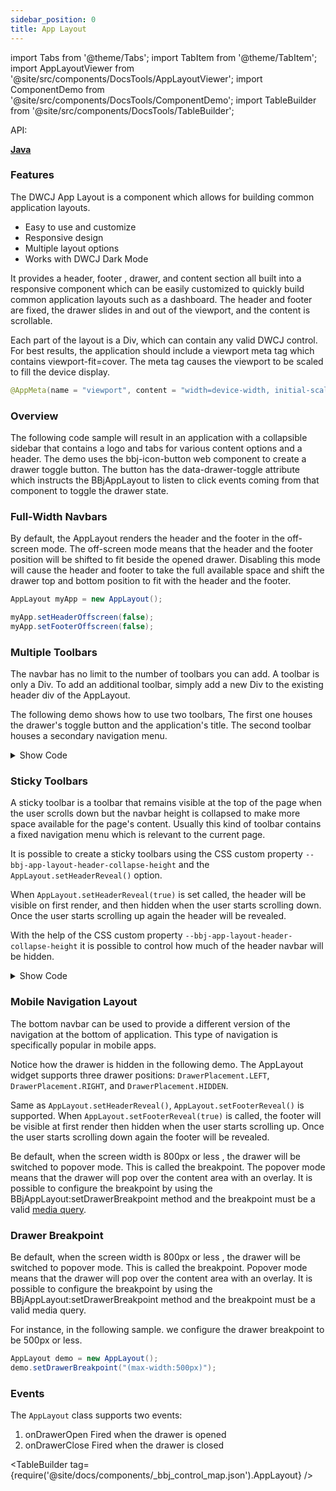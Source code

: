 ```yaml
---
sidebar_position: 0
title: App Layout
---
```


import Tabs from '@theme/Tabs';
import TabItem from '@theme/TabItem';
import AppLayoutViewer from '@site/src/components/DocsTools/AppLayoutViewer';
import ComponentDemo from '@site/src/components/DocsTools/ComponentDemo';
import TableBuilder from '@site/src/components/DocsTools/TableBuilder';


<div style={{width: "100%" , display: "flex", justifyContent: "flex-end", marginBottom: "-50px"}}>
<p style={{color: "gray"}} >API:&nbsp;</p>
<b><a href="https://javadoc.io/doc/org.dwcj/dwcj-engine/latest/org/dwcj/controls/applayout/AppLayout.html" style={{justifySelf: "flex-end"}}> Java </a></b>
</div>


### Features

The DWCJ App Layout is a component which allows for building common application layouts.

<ul>
    <li>Easy to use and customize</li>
    <li>Responsive design</li>
    <li>Multiple layout options</li>
    <li>Works with DWCJ Dark Mode</li>
</ul>

It provides a header, footer , drawer, and content section all built into a responsive component which can be easily customized to quickly build common application layouts such as a dashboard. The header and footer are fixed, the drawer slides in and out of the viewport, and the content is scrollable.

Each part of the layout is a Div, which can contain any valid DWCJ control. For best results, the application should include a viewport meta tag which contains viewport-fit=cover. The meta tag causes the viewport to be scaled to fill the device display.

```java
@AppMeta(name = "viewport", content = "width=device-width, initial-scale=1.0, viewport-fit=cover, user-scalable=no")
```

### Overview

The following code sample will result in an application with a collapsible sidebar that contains a logo and tabs for various content options and a header. The demo uses the bbj-icon-button web component to create a drawer toggle button. The button has the data-drawer-toggle attribute which instructs the BBjAppLayout to listen to click events coming from that component to toggle the drawer state.

<AppLayoutViewer url='https://hot.bbx.kitchen/webapp/controlsamples?class=layout_demos.applayout.AppLayoutDemo' mobile='false' />

<ComponentDemo 
frame="hidden"
javaC='https://raw.githubusercontent.com/DwcJava/ControlSamples/main/src/main/java/layout_demos/applayout/AppLayoutDemo.java'
cssURL='https://raw.githubusercontent.com/DwcJava/ControlSamples/main/src/main/resources/css/applayoutstyles/applayout_styles.css'
/>

### Full-Width Navbars

By default, the AppLayout renders the header and the footer in the off-screen mode. The off-screen mode means that the header and the footer position will be shifted to fit beside the opened drawer. Disabling this mode will cause the header and footer to take the full available space and shift the drawer top and bottom position to fit with the header and the footer.

```java showLineNumbers
AppLayout myApp = new AppLayout();

myApp.setHeaderOffscreen(false);
myApp.setFooterOffscreen(false);
```

<AppLayoutViewer url='/demos/app-layout-demos/full-header.html' mobile='false'/>


<ComponentDemo 
frame="hidden"
javaC='https://raw.githubusercontent.com/DwcJava/ControlSamples/main/src/main/java/layout_demos/applayout/AppLayoutFullNavbar.java'
cssURL='https://raw.githubusercontent.com/DwcJava/ControlSamples/main/src/main/resources/css/applayoutstyles/applayout_styles.css'
/>


### Multiple Toolbars

The navbar has no limit to the number of toolbars you can add. A toolbar is only a Div. To add an additional toolbar, simply add a new Div to the existing header div of the AppLayout.

The following demo shows how to use two toolbars, The first one houses the drawer's toggle button and the application's title. The second toolbar houses a secondary navigation menu.

<AppLayoutViewer url='/demos/app-layout-demos/multi-toolbars.html' mobile='false'/>

<details>
    <summary>Show Code</summary> 


<Tabs>
<TabItem value='Java' label='Java' default>

```java showLineNumbers
public class AppLayoutDemo extends App{
    
    Label contentLabel; 
    
    @Override
    public void run() throws DwcAppInitializeException {
        App.getPage().addInlineStyleSheet("context://css/apptemplatestyles.css");
        
        AppPanel panel = new AppPanel();
        AppLayout demo = new AppLayout();
        panel.add(demo);

        //Header 
        demo.getHeader().addClassName("app-layout-header").add(
            new Label("<html><bbj-icon-button name='menu-2' data-drawer-toggle></bbj-icon-button></html>"),
            new Label("DWCJ Application")
        );
        
        
        //Drawer
        Div drawer = demo.getDrawer();
        drawer.addClassName("app-layout-drawer");

        //Drawer's logo container and logo
        drawer.add(new Div().addClassName("drawer-logo-div").add(
            new Label("<html><img src='" + "https://i.ibb.co/1n4n1Nh/logo.png" + "'</img></html>").addClassName("drawer-logo")
        ));
        
        //Drawer's Menu
        TabControl drawerMenu = new TabControl();
        drawer.add(drawerMenu);
        
        //Setting drawer menu's attributes
        drawerMenu.setAttribute("nobody","true");
        drawerMenu.setAttribute("borderless","true");
        drawerMenu.setAttribute("placement","left");
        
        //Adding tabs to drawer menu
        drawerMenu.add("<bbj-icon name='dashboard'></bbj-icon>      Dashboard")
        .add("<bbj-icon name='shopping-cart'></bbj-icon>  Orders"   )
            .add("<bbj-icon name='users'></bbj-icon>          Customers")
            .add("<bbj-icon name='box'></bbj-icon>            Products" )
            .add("<bbj-icon name='files'></bbj-icon>          Documents")
            .add("<bbj-icon name='checklist'></bbj-icon>      Tasks"    )
            .add("<bbj-icon name='chart-dots-2'></bbj-icon>   Analytics");
        
            drawerMenu.onSelect(this::onTabChange);
            
            //Content
            this.contentLabel = new Label();
            demo.getContent().add(
                new Label("<html><h1>Application Title</h1></html>"),
            this.contentLabel
            );

            // Adding the additional toolbar with menu items
            Div secondToolbar = new Div();
            demo.getHeader().add(secondToolbar);
            TabControl secondMenu = new TabControl();
            secondToolbar.add(secondMenu);
            secondMenu.setAttribute("nobody", "true")
                .setAttribute("borderless", "true")
                .add("<bbj-icon name='report-money'></bbj-icon> Sales")
                .add("<bbj-icon name='building'></bbj-icon> Enterprise")
                .add("<bbj-icon name='credit-card'></bbj-icon> Payments")
                .add("<bbj-icon name='history'></bbj-icon> History");
    }

    private void onTabChange(TabSelectEvent ev){
        String value = ev.getTitle().replaceAll("<[^>]*>","").trim();
        contentLabel.setText("<html><p>Content for " + value + " goes here</p></html>");
    }
}
```
</TabItem>
    
<TabItem value='CSS' label='CSS'>

```css
body,html {overflow: hidden}

.drawer__logo{
    display: flex;
    align-items: center;
    justify-content: center;
    padding: var(--bbj-space-m) 0;
    margin-bottom: var(--bbj-space-m);
    border-bottom: thin solid var(--bbj-color-default) !important;
}

.drawer__logo img {
    max-width: 100px;
    border-radius: 10px;
}

.layout__header {
    display: flex;
    align-items: center;
    gap: var(--bbj-space-m);
    padding: 0 var(--bbj-space-m);
}


.layout__header--title{
    display: block;
    font-size: 1.25em;
    margin-top: 0.83em;
    margin-bottom: 0.83em;
    margin-left: 0;
    margin-right: 0;
    font-weight: bold;
}

```
</TabItem>
</Tabs>

</details>

### Sticky Toolbars

A sticky toolbar is a toolbar that remains visible at the top of the page when the user scrolls down but the navbar height is collapsed to make more space available for the page's content. Usually this kind of toolbar contains a fixed navigation menu which is relevant to the current page.

It is possible to create a sticky toolbars using the CSS custom property `--bbj-app-layout-header-collapse-height` and the `AppLayout.setHeaderReveal()` option.

When `AppLayout.setHeaderReveal(true)` is set called, the header will be visible on first render, and then hidden when the user starts scrolling down. Once the user starts scrolling up again the header will be revealed.

With the help of the CSS custom property `--bbj-app-layout-header-collapse-height` it is possible to control how much of the header navbar will be hidden.

<AppLayoutViewer url='/demos/app-layout-demos/sticky-toolbar.html' mobile='false' />

<details>
    <summary>Show Code</summary> 


<Tabs>
<TabItem value='Java' label='Java' default>

```java showLineNumbers
import org.dwcj.App;
import org.dwcj.util.Assets;
import org.dwcj.exceptions.DwcAppInitializeException;
import org.dwcj.controls.applayout.AppLayout;
import org.dwcj.controls.label.Label;
import org.dwcj.controls.panels.AppPanel;
import org.dwcj.controls.panels.Div;
import org.dwcj.controls.tabcontrol.TabControl;
import org.dwcj.controls.tabcontrol.events.TabSelectEvent;

public class AppLayoutDemo extends App{
    
    Label contentLabel; 
    
    @Override
    public void run() throws DwcAppInitializeException {
        App.getPage().addInlineStyleSheet("context://css/apptemplatestyles.css");
        
        AppPanel panel = new AppPanel();
        AppLayout demo = new AppLayout();
        panel.add(demo);

        //Header 
        demo.getHeader().addClassName("header__toolbar").add(
        demo.setHeaderReveal(true);

        );
        Div titleBar = new Div();
        titleBar.addClassName("header__content");
        titleBar.add(new Label("<html><bbj-icon-button name='menu-2' data-drawer-toggle></bbj-icon-button></html>"), 
                     new Label("DWCJ Application").addClassName("header__title")
        );
        
        
        demo.setDrawerPlacement(DrawerPlacement.HIDDEN);
        
        //Drawer's Menu
        TabControl menu = new TabControl();
        
        //Setting menu's attributes
        menu.setAttribute("nobody","true");
        menu.setAttribute("borderless","true");
        
        //Adding tabs to drawer menu
        menu.add("<bbj-icon name='dashboard'></bbj-icon>      Dashboard")
        .add("<bbj-icon name='shopping-cart'></bbj-icon>  Orders"   )
            .add("<bbj-icon name='users'></bbj-icon>          Customers")
            .add("<bbj-icon name='box'></bbj-icon>            Products" )
            .add("<bbj-icon name='files'></bbj-icon>          Documents")
            .add("<bbj-icon name='checklist'></bbj-icon>      Tasks"    )
            .add("<bbj-icon name='chart-dots-2'></bbj-icon>   Analytics");
        
        demo.getHeader().add(menu);

        menu.onSelect((ev) -> {
            int idx = ev.getIndex();
            if(displayList.get(idx).getValue().equals(Boolean.FALSE)){
                contentDisplay.addPage(String.valueOf(idx), displayList.get(idx).getKey());
                displayList.get(idx).setValue(Boolean.TRUE);
            }
            contentDisplay.displayPage(idx);
        });

            //Content
            this.contentLabel = new Label();
            demo.getContent().add(
                new Label("<html><h1>Application Title</h1></html>"),
            this.contentLabel
            );
    }

    private void onChange(TabSelectEvent ev){
        String value = ev.getTitle().replaceAll("<[^>]*>","").trim();
        contentLabel.setText("<html><p>Content for " + value + " goes here</p></html>");
    }
}
```
</TabItem>
    
<TabItem value='CSS' label='CSS'>

```css
body,html {overflow: hidden}

:root {   
  --bbj-app-layout-header-collapse-height: 45px;
}

.header__toolbar {
    display: flex;
    align-items: center;
    gap: var(--bbj-space-m);
    padding: 0 var(--bbj-space-m);
}

.header__title{
    display: block;
    font-size: 1.25em;
    margin-top: 0.83em;
    margin-bottom: 0.83em;
    margin-left: 0;
    margin-right: 0;
    font-weight: bold;
}

.header__content{
    display: flex;
    align-items: center;
    gap: var(--bbj-space-m);
    padding: 0 var(--bbj-space-m);
}

.header__content img{
    height: 24px;
}

```
</TabItem>
</Tabs>

</details>


### Mobile Navigation Layout

The bottom navbar can be used to provide a different version of the navigation at the bottom of application. This type of navigation is specifically popular in mobile apps.

Notice how the drawer is hidden in the following demo. The AppLayout widget supports three drawer positions: `DrawerPlacement.LEFT`, `DrawerPlacement.RIGHT`, and `DrawerPlacement.HIDDEN`.

Same as `AppLayout.setHeaderReveal()`, `AppLayout.setFooterReveal()` is supported. When `AppLayout.setFooterReveal(true)` is called, the footer will be visible at first render then hidden when the user starts scrolling up. Once the user starts scrolling down again the footer will be revealed.

Be default, when the screen width is 800px or less , the drawer will be switched to popover mode. This is called the breakpoint. The popover mode means that the drawer will pop over the content area with an overlay. It is possible to configure the breakpoint by using the BBjAppLayout:setDrawerBreakpoint method and the breakpoint must be a valid [media query](https://developer.mozilla.org/en-US/docs/Web/CSS/Media_Queries/Using_media_queries).

<AppLayoutViewer url='/demos/app-layout-demos/footer-reveal.html' mobile='true'/>

### Drawer Breakpoint

Be default, when the screen width is 800px or less , the drawer will be switched to popover mode. This is called the breakpoint. Popover mode means that the drawer will pop over the content area with an overlay. It is possible to configure the breakpoint by using the BBjAppLayout:setDrawerBreakpoint method and the breakpoint must be a valid media query.

For instance, in the following sample. we configure the drawer breakpoint to be 500px or less.

```java
AppLayout demo = new AppLayout();
demo.setDrawerBreakpoint("(max-width:500px)");
```

<AppLayoutViewer url='/demos/app-layout-demos/drawer-breakpoint.html' mobile='true'/>

### Events

The `AppLayout` class supports two events:

<ol>
    <li>onDrawerOpen Fired when the drawer is opened</li>
    <li>onDrawerClose Fired when the drawer is closed</li>
</ol>

<TableBuilder tag={require('@site/docs/components/_bbj_control_map.json').AppLayout} />